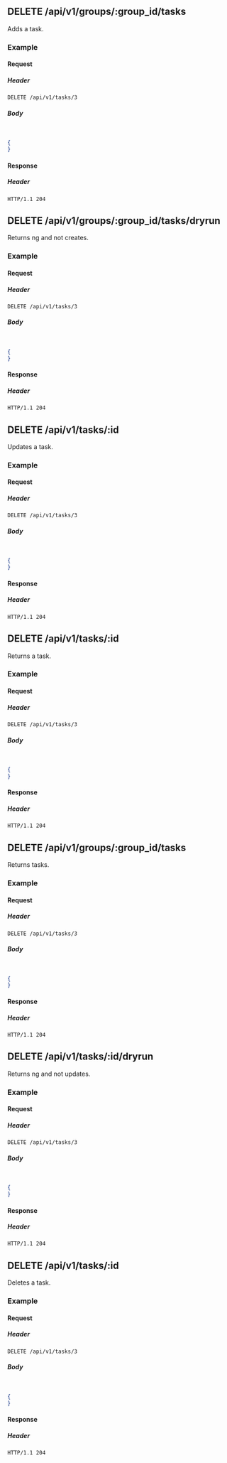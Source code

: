 ## DELETE /api/v1/groups/:group_id/tasks
Adds a task.

### Example

#### Request

##### Header
```
DELETE /api/v1/tasks/3
```


##### Body
```json


{
}
```


#### Response

##### Header
```
HTTP/1.1 204
```



## DELETE /api/v1/groups/:group_id/tasks/dryrun
Returns ng and not creates.

### Example

#### Request

##### Header
```
DELETE /api/v1/tasks/3
```


##### Body
```json


{
}
```


#### Response

##### Header
```
HTTP/1.1 204
```



## DELETE /api/v1/tasks/:id
Updates a task.

### Example

#### Request

##### Header
```
DELETE /api/v1/tasks/3
```


##### Body
```json


{
}
```


#### Response

##### Header
```
HTTP/1.1 204
```



## DELETE /api/v1/tasks/:id
Returns a task.

### Example

#### Request

##### Header
```
DELETE /api/v1/tasks/3
```


##### Body
```json


{
}
```


#### Response

##### Header
```
HTTP/1.1 204
```



## DELETE /api/v1/groups/:group_id/tasks
Returns tasks.

### Example

#### Request

##### Header
```
DELETE /api/v1/tasks/3
```


##### Body
```json


{
}
```


#### Response

##### Header
```
HTTP/1.1 204
```



## DELETE /api/v1/tasks/:id/dryrun
Returns ng and not updates.

### Example

#### Request

##### Header
```
DELETE /api/v1/tasks/3
```


##### Body
```json


{
}
```


#### Response

##### Header
```
HTTP/1.1 204
```



## DELETE /api/v1/tasks/:id
Deletes a task.

### Example

#### Request

##### Header
```
DELETE /api/v1/tasks/3
```


##### Body
```json


{
}
```


#### Response

##### Header
```
HTTP/1.1 204
```
